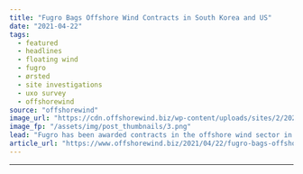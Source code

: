 ```yaml
---
title: "Fugro Bags Offshore Wind Contracts in South Korea and US"
date: "2021-04-22"
tags: 
  - featured
  - headlines
  - floating wind
  - fugro
  - ørsted
  - site investigations
  - uxo survey
  - offshorewind
source: "offshorewind"
image_url: "https://cdn.offshorewind.biz/wp-content/uploads/sites/2/2020/04/30110917/Fugro_Brasilis.png"
image_fp: "/assets/img/post_thumbnails/3.png"
lead: "Fugro has been awarded contracts in the offshore wind sector in South Korea and"
article_url: "https://www.offshorewind.biz/2021/04/22/fugro-bags-offshore-wind-contracts-in-south-korea-and-us/"
---
```


---
